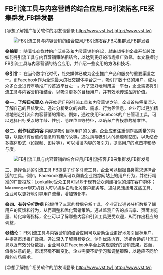 ## **FB引流工具与内容营销的结合应用,FB引流拓客,FB采集群发,FB群发器**

[😍想了解推广相关软件的朋友请登录 http://www.vst.tw](http://www.vst.tw)

 <center><img src="https://vst.tw/MP4/tuiguang/png/6.png" alt="FB引流工具与内容营销的结合应用,FB引流拓客,FB采集群发,FB群发器"></center>

**😄摘要：**
随着社交媒体的广泛普及和内容营销的兴起，越来越多的企业开始关注如何将引流工具与内容营销策略相结合，以达到更好的市场推广效果。本文将探讨FB引流工具与内容营销的结合应用，并介绍一些实用的方法和技巧。

**😄引言：**
在当今数字化时代，社交媒体已成为企业推广产品和服务的重要渠道之一。而Facebook作为全球最大的社交媒体平台之一，吸引了数十亿的用户，成为众多企业进行市场推广的首选平台之一。为了更好地利用这一平台，企业需要将引流工具与内容营销相结合，以吸引更多的目标用户，并有效地传递品牌价值。

**😄一、了解目标受众**
在开始运用FB引流工具和内容营销之前，企业首先需要深入了解自己的目标受众。通过分析受众的兴趣、需求、行为等信息，企业可以更加精准地制定引流和内容营销的策略。例如，通过使用Facebook的广告管理工具，可以选择目标受众的年龄、性别、地理位置等特征，以确保广告投放的精准性。

**😄二、创作优质内容**
内容是吸引目标用户的关键。企业应该注重创作高质量的内容，以提供有价值的信息和有趣的故事。通过撰写吸引人的标题和配图，以及结合多媒体形式（如视频、图片等），可以增强内容的吸引力，提高用户的点击率和参与度。

 <center><img src="https://vst.tw/MP4/tuiguang/png/0.png" alt="FB引流工具与内容营销的结合应用,FB引流拓客,FB采集群发,FB群发器"></center>

三、选择合适的引流工具
FB提供了许多引流工具，企业可以根据自身需求选择合适的工具。例如，Facebook像素可以帮助企业跟踪网站上的用户行为，并进行精准的广告投放；Lookalike受众工具可以基于现有受众创建相似的潜在客户群体；Messenger聊天机器人可以提供自动化的客户服务等。通过灵活运用这些工具，企业可以更好地引导用户流量，增加转化率。

**😄四、有效分析数据**
FB提供了丰富的数据分析工具，企业可以通过分析数据了解用户的反馈和行为，从而调整和优化营销策略。通过监测广告的点击率、页面浏览量、转化率等指标，企业可以了解哪些内容和引流工具更受欢迎，从而作出相应的调整。

**😄结论：**
FB引流工具与内容营销的结合应用可以帮助企业更好地吸引目标用户，并提高市场推广效果。通过深入了解目标受众、创作优质内容、选择合适的引流工具以及有效分析数据，企业可以在Facebook平台上实现更好的营销效果。然而，值得注意的是，市场环境不断变化，企业需要不断学习和调整策略，以适应不同阶段的市场需求。

[😍想了解推广相关软件的朋友请登录 http://www.vst.tw](http://www.vst.tw)



